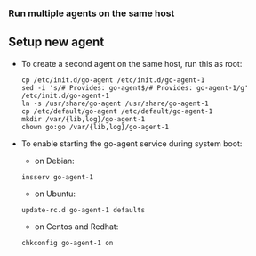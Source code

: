 ### Run multiple agents on the same host

## Setup new agent

- To create a second agent on the same host, run this as root:

  ```
  cp /etc/init.d/go-agent /etc/init.d/go-agent-1
  sed -i 's/# Provides: go-agent$/# Provides: go-agent-1/g' /etc/init.d/go-agent-1
  ln -s /usr/share/go-agent /usr/share/go-agent-1
  cp /etc/default/go-agent /etc/default/go-agent-1
  mkdir /var/{lib,log}/go-agent-1
  chown go:go /var/{lib,log}/go-agent-1
  ```
- To enable starting the go-agent service during system boot:
  - on Debian:
  ```
  insserv go-agent-1
  ```
  - on Ubuntu:
  ```
  update-rc.d go-agent-1 defaults
  ```
  - on Centos and Redhat:
  ```
  chkconfig go-agent-1 on
  ```
